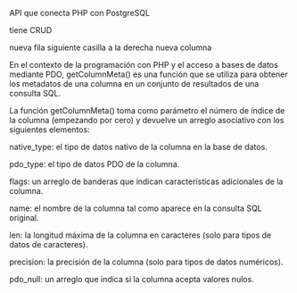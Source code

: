 API que conecta PHP con PostgreSQL

tiene CRUD

<tr> nueva fila
<td> siguiente casilla a la derecha
<th> nueva columna

En el contexto de la programación con PHP y el acceso a bases de datos mediante PDO, getColumnMeta() es una función que se utiliza para obtener los metadatos de una columna en un conjunto de resultados de una consulta SQL.

La función getColumnMeta() toma como parámetro el número de índice de la columna (empezando por cero) y devuelve un arreglo asociativo con los siguientes elementos:

native_type: el tipo de datos nativo de la columna en la base de datos.

pdo_type: el tipo de datos PDO de la columna.

flags: un arreglo de banderas que indican características adicionales de la columna.

name: el nombre de la columna tal como aparece en la consulta SQL original.

len: la longitud máxima de la columna en caracteres (solo para tipos de datos de caracteres).

precision: la precisión de la columna (solo para tipos de datos numéricos).

pdo_null: un arreglo que indica si la columna acepta valores nulos.